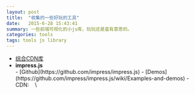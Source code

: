 ```yaml
---
layout: post
title:  "收集的一些好玩的工具"
date:   2015-6-28 15:43:41
summary: 一些前端可视化的小js库，玩玩还是蛮有意思的。
categories: tools
tags: tools js library
---
```


- [综合CDN库](http://www.bootcdn.cn/)
- <div id="span" class="red"><strong>impress.js</strong></div>
	- [Github](https://github.com/impress/impress.js)
	- [Demos](https://github.com/impress/impress.js/wiki/Examples-and-demos)
	- CDN:&nbsp;&nbsp;&nbsp; \<script src="//cdn.bootcss.com/impress.js/0.5.3/impress.js"></script>